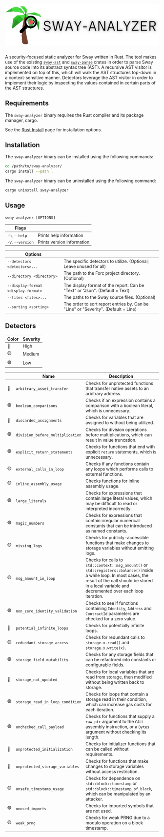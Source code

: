 # ![](assets/banner.png)

A security-focused static analyzer for Sway written in Rust. The tool makes use of the existing [`sway-ast`](https://github.com/FuelLabs/sway/tree/master/sway-ast) and [`sway-parse`](https://github.com/FuelLabs/sway/tree/master/sway-parse) crates in order to parse Sway source code into its abstract syntax tree (AST). A recursive AST visitor is implemented on top of this, which will walk the AST structures top-down in a context-sensitive manner. Detectors leverage the AST visitor in order to implement their logic by inspecting the values contained in certain parts of the AST structures.

## Requirements

The `sway-analyzer` binary requires the Rust compiler and its package manager, cargo.

See the [Rust Install](https://www.rust-lang.org/tools/install) page for installation options.

## Installation

The `sway-analyzer` binary can be installed using the following commands:

```bash
cd /path/to/sway-analyzer/
cargo install --path .
```

The `sway-analyzer` binary can be uninstalled using the following command:

```bash
cargo uninstall sway-analyzer
```

## Usage

`sway-analyzer [OPTIONS]`

| Flags | |
|-|-|
| `-h`, `--help` | Prints help information |
| `-V`, `--version` | Prints version information |

| Options | |
|-|-|
| `--detectors <detectors>...` | The specific detectors to utilize. (Optional; Leave unused for all) |
| `--directory <directory>` | The path to the Forc project directory. (Optional) |
| `--display-format <display-format>` | The display format of the report. Can be "Text" or "Json". (Default = Text) |
| `--files <files>...` | The paths to the Sway source files. (Optional) |
| `--sorting <sorting>` | The order to sort report entries by. Can be "Line" or "Severity". (Default = Line) |

## Detectors

| Color | Severity |
|-|-|
| 🔴 | High |
| 🟡 | Medium |
| 🟢 | Low |

|  | Name | Description |
|-|-|-|
| 🔴 | `arbitrary_asset_transfer` | Checks for unprotected functions that transfer native assets to an arbitrary address. |
| 🟢 | `boolean_comparisons` | Checks if an expression contains a comparison with a boolean literal, which is unnecessary. |
| 🔴 | `discarded_assignments` | Checks for variables that are assigned to without being utilized. |
| 🟢 | `division_before_multiplication` | Checks for division operations before multiplications, which can result in value truncation. |
| 🟢 | `explicit_return_statements` | Checks for functions that end with explicit `return` statements, which is unnecessary. |
| 🟡 | `external_calls_in_loop` | Checks if any functions contain any loops which performs calls to external functions. |
| 🟡 | `inline_assembly_usage` | Checks functions for inline assembly usage. |
| 🟢 | `large_literals` | Checks for expressions that contain large literal values, which may be difficult to read or interpreted incorrectly. |
| 🟢 | `magic_numbers` | Checks for expressions that contain irregular numerical constants that can be introduced as named constants. |
| 🟡 | `missing_logs` | Checks for publicly-accessible functions that make changes to storage variables without emitting logs. |
| 🟡 | `msg_amount_in_loop` | Checks for calls to `std::context::msg_amount()` or `std::registers::balance()` inside a while loop. In most cases, the result of the call should be stored in a local variable and decremented over each loop iteration. |
| 🟢 | `non_zero_identity_validation` | Checks to see if functions containing `Identity`, `Address` and `ContractId` parameters are checked for a zero value. |
| 🔴 | `potential_infinite_loops` | Checks for potentially infinite loops. |
| 🟡 | `redundant_storage_access` | Checks for redundant calls to `storage.x.read()` and `storage.x.write(x)`. |
| 🟢 | `storage_field_mutability` | Checks for any storage fields that can be refactored into constants or configurable fields. |
| 🔴 | `storage_not_updated` | Checks for local variables that are read from storage, then modified without being written back to storage. |
| 🟢 | `storage_read_in_loop_condition` | Checks for loops that contain a storage read in their condition, which can increase gas costs for each iteration. |
| 🟢 | `unchecked_call_payload` | Checks for functions that supply a `raw_ptr` argument to the `CALL` assembly instruction, or a `Bytes` argument without checking its length. |
| 🔴 | `unprotected_initialization` | Checks for initializer functions that can be called without requirements. |
| 🔴 | `unprotected_storage_variables` | Checks for functions that make changes to storage variables without access restriction. |
| 🟡 | `unsafe_timestamp_usage` | Checks for dependence on `std::block::timestamp` or `std::block::timestamp_of_block`, which can be manipulated by an attacker. |
| 🟢 | `unused_imports` | Checks for imported symbols that are not used. |
| 🟡 | `weak_prng` | Checks for weak PRNG due to a modulo operation on a block timestamp. |
